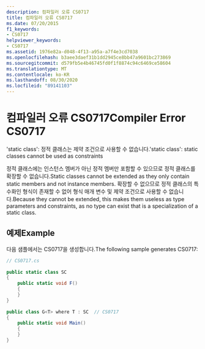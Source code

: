 ```yaml
---
description: 컴파일러 오류 CS0717
title: 컴파일러 오류 CS0717
ms.date: 07/20/2015
f1_keywords:
- CS0717
helpviewer_keywords:
- CS0717
ms.assetid: 1976e82a-d048-4f13-a95a-a7f4e3cd7038
ms.openlocfilehash: b3aee3daef31b1dd2945ce8bb47a9601bc273869
ms.sourcegitcommit: d579fb5e4b46745fd0f1f8874c94c6469ce58604
ms.translationtype: MT
ms.contentlocale: ko-KR
ms.lasthandoff: 08/30/2020
ms.locfileid: "89141103"
---
```

# <a name="compiler-error-cs0717"></a><span data-ttu-id="5ade2-103">컴파일러 오류 CS0717</span><span class="sxs-lookup"><span data-stu-id="5ade2-103">Compiler Error CS0717</span></span>
<span data-ttu-id="5ade2-104">'static class': 정적 클래스는 제약 조건으로 사용할 수 없습니다.</span><span class="sxs-lookup"><span data-stu-id="5ade2-104">'static class': static classes cannot be used as constraints</span></span>  
  
 <span data-ttu-id="5ade2-105">정적 클래스에는 인스턴스 멤버가 아닌 정적 멤버만 포함할 수 있으므로 정적 클래스를 확장할 수 없습니다.</span><span class="sxs-lookup"><span data-stu-id="5ade2-105">Static classes cannot be extended as they only contain static members and not instance members.</span></span> <span data-ttu-id="5ade2-106">확장할 수 없으므로 정적 클래스의 특수화인 형식이 존재할 수 없어 형식 매개 변수 및 제약 조건으로 사용할 수 없습니다.</span><span class="sxs-lookup"><span data-stu-id="5ade2-106">Because they cannot be extended, this makes them useless as type parameters and constraints, as no type can exist that is a specialization of a static class.</span></span>  
  
## <a name="example"></a><span data-ttu-id="5ade2-107">예제</span><span class="sxs-lookup"><span data-stu-id="5ade2-107">Example</span></span>  
 <span data-ttu-id="5ade2-108">다음 샘플에서는 CS0717을 생성합니다.</span><span class="sxs-lookup"><span data-stu-id="5ade2-108">The following sample generates CS0717:</span></span>  
  
```csharp  
// CS0717.cs  
  
public static class SC  
{  
    public static void F()  
    {  
    }  
}  
  
public class G<T> where T : SC  // CS0717  
{  
    public static void Main()  
    {  
    }  
}  
```
